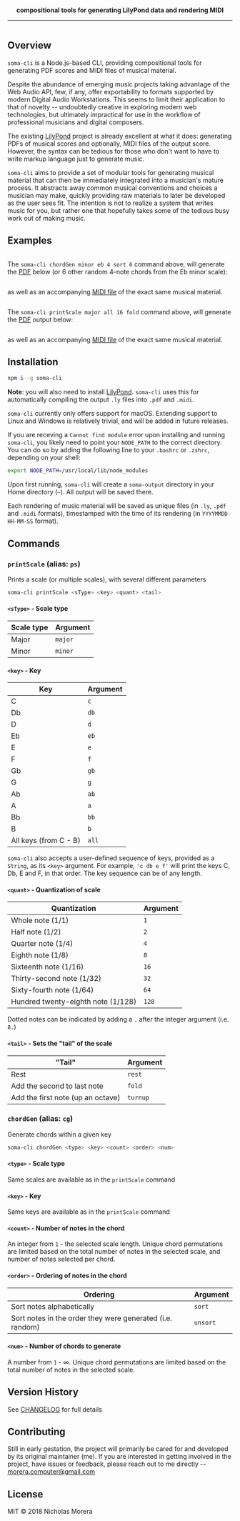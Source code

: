 <p align="center">
<img src="img/soma-logo-v2.png" alt="">
</p>

<p align="center">
  <strong>compositional tools for generating LilyPond data and rendering MIDI</strong>
</p>
<hr>

<p align="center">
  <a href="https://github.com/standard/standard"><img src="https://cdn.rawgit.com/standard/standard/master/badge.svg" alt=""></a>
</p>

## Overview

`soma-cli` is a Node.js-based CLI, providing compositional tools for generating PDF scores and MIDI files of musical material.

Despite the abundance of emerging music projects taking advantage of the Web Audio API, few, if any, offer exportability to formats supported by modern Digital Audio Workstations. This seems to limit their application to that of novelty -- undoubtedly creative in exploring modern web technologies, but ultimately impractical for use in the workflow of professional musicians and digital composers.

The existing [LilyPond](http://lilypond.org/) project is already excellent at what it does: generating PDFs of musical scores and optionally, MIDI files of the output score. However, the syntax can be tedious for those who don't want to have to write markup language just to generate music.

`soma-cli` aims to provide a set of modular tools for generating musical material that can then be immediately integrated into a musician's mature process. It abstracts away common musical conventions and choices a musician may make, quickly providing raw materials to later be developed as the user sees fit. The intention is not to realize a system that writes music for you, but rather one that hopefully takes some of the tedious busy work out of making music.

## Examples

<p align="center">
<img src="img/soma2.gif" alt="">
</p>

The `soma-cli chordGen minor eb 4 sort 6` command above, will generate the [PDF](20181108-17-26-55.pdf) below (or 6 other random 4-note chords from the Eb minor scale):

<p align="center">
<img src="img/somaPDF2.png" alt="">
</p>

as well as an accompanying [MIDI file](examples/20181108-17-26-55.midi) of the exact same musical material.

<p align="center">
<img src="img/soma1.gif" alt="">
</p>

The `soma-cli printScale major all 16 fold` command above, will generate the [PDF](examples/20181108-00-55-20.pdf) output below:

<p align="center">
<img src="img/somaPDF.png" alt="">
</p>

as well as an accompanying [MIDI file](examples/20181108-00-55-20.midi) of the exact same musical material.

## Installation

```bash
npm i -g soma-cli
```

**Note**: you will also need to install [LilyPond](http://lilypond.org/). `soma-cli` uses this for automatically compiling the output `.ly` files into `.pdf` and `.midi`.

`soma-cli` currently only offers support for macOS. Extending support to Linux and Windows is relatively trivial, and will be added in future releases.

If you are receving a `Cannot find module` error upon installing and running `soma-cli`, you likely need to point your `NODE_PATH` to the correct directory. You can do so by adding the following line to your `.bashrc` or `.zshrc`, depending on your shell:

```bash
export NODE_PATH=/usr/local/lib/node_modules
```

Upon first running, `soma-cli` will create a `soma-output` directory in your Home directory (`~`). All output will be saved there.

Each rendering of music material will be saved as unique files (in `.ly`, `.pdf` and `.midi` formats), timestamped with the time of its rendering (in `YYYYMMDD-HH-MM-SS` format).

## Commands

### `printScale` (alias: `ps`)

Prints a scale (or multiple scales), with several different parameters

```bash
soma-cli printScale <sType> <key> <quant> <tail>
```

#### `<sType>` - Scale type

| Scale type | Argument |
| ---------- | -------- |
| Major      | `major`  |
| Minor      | `minor`  |

#### `<key>` - Key

| Key                   | Argument |
| --------------------- | -------- |
| C                     | `c`      |
| Db                    | `db`     |
| D                     | `d`      |
| Eb                    | `eb`     |
| E                     | `e`      |
| F                     | `f`      |
| Gb                    | `gb`     |
| G                     | `g`      |
| Ab                    | `ab`     |
| A                     | `a`      |
| Bb                    | `bb`     |
| B                     | `b`      |
| All keys (from C - B) | `all`    |

`soma-cli` also accepts a user-defined sequence of keys, provided as a `String`, as its `<key>` argument. For example, `'c db e f'` will print the keys C, Db, E and F, in that order. The key sequence can be of any length.

#### `<quant>` - Quantization of scale

| Quantization               | Argument |
| -------------------------- | -------- |
| Whole note (1/1)           | `1`      |
| Half note (1/2)            | `2`      |
| Quarter note (1/4)         | `4`      |
| Eighth note (1/8)          | `8`      |
| Sixteenth note (1/16)      | `16`     |
| Thirty-second note (1/32)  | `32`     |
| Sixty-fourth note (1/64)   | `64`     |
| Hundred twenty-eighth note (1/128) | `128`    |

Dotted notes can be indicated by adding a `.` after the integer argument (i.e. `8.`)

#### `<tail>` - Sets the "tail" of the scale

| "Tail"                            | Argument |
| --------------------------------- | -------- |
| Rest                              | `rest`   |
| Add the second to last note       | `fold`   |
| Add the first note (up an octave) | `turnup` |



### `chordGen` (alias: `cg`)

Generate chords within a given key

```bash
soma-cli chordGen <type> <key> <count> <order> <num>
```

#### `<type>` - Scale type

Same scales are available as in the `printScale` command

#### `<key>` - Key

Same keys are available as in the `printScale` command

#### `<count>` - Number of notes in the chord

An integer from `1` - the selected scale length. Unique chord permutations are limited based on the total number of notes in the selected scale, and number of notes selected per chord.

#### `<order>` - Ordering of notes in the chord

| Ordering                                                  | Argument |
| --------------------------------------------------------- | -------- |
| Sort notes alphabetically                                 | `sort`   |
| Sort notes in the order they were generated (i.e. random) | `unsort` |

#### `<num>` - Number of chords to generate

A number from `1` - ∞. Unique chord permutations are limited based on the total number of notes in the selected scale.

## Version History

See [CHANGELOG](./CHANGELOG.md) for full details

## Contributing

Still in early gestation, the project will primarily be cared for and developed by its original maintainer (me). If you are interested in getting involved in the project, have issues or feedback, please reach out to me directly -- morera.computer@gmail.com

## License

MIT © 2018 Nicholas Morera
